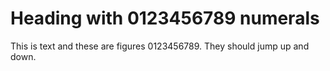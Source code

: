 # Heading with 0123456789 numerals

This is text and these are figures 0123456789. 
They should jump up and down.